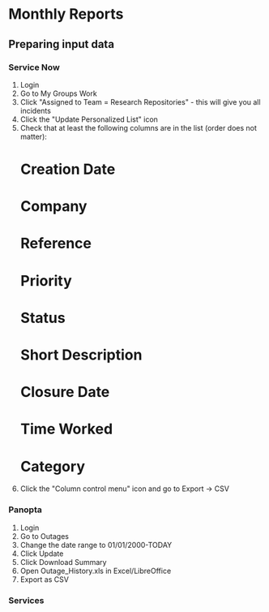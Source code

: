 # Monthly Reports

## Preparing input data

### Service Now

1. Login
2. Go to My Groups Work
3. Click "Assigned to Team = Research Repositories" - this will give you all incidents
4. Click the "Update Personalized List" icon
5. Check that at least the following columns are in the list (order does not matter):
    # Creation Date
    # Company
    # Reference
    # Priority
    # Status
    # Short Description
    # Closure Date
    # Time Worked
    # Category
6. Click the "Column control menu" icon and go to Export -> CSV

### Panopta

1. Login
2. Go to Outages
3. Change the date range to 01/01/2000-TODAY
4. Click Update
5. Click Download Summary
6. Open Outage_History.xls in Excel/LibreOffice
7. Export as CSV

### Services
